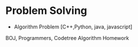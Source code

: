 # Problem Solving

- Algorithm Problem [C++,Python, java, javascript]

BOJ, Programmers, Codetree Algorithm Homework
